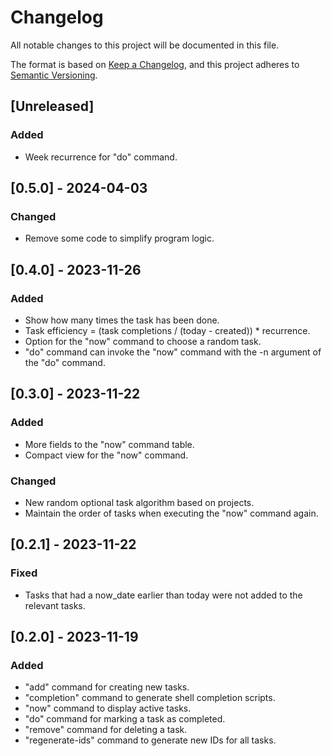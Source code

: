 # Changelog

All notable changes to this project will be documented in this file.

The format is based on [Keep a Changelog](https://keepachangelog.com/en/1.0.0/),
and this project adheres to [Semantic Versioning](https://semver.org/spec/v2.0.0.html).

## [Unreleased]
### Added
- Week recurrence for "do" command.

## [0.5.0] - 2024-04-03

### Changed
- Remove some code to simplify program logic.

## [0.4.0] - 2023-11-26

### Added

- Show how many times the task has been done.
- Task efficiency = (task completions / (today - created)) * recurrence.
- Option for the "now" command to choose a random task.
- "do" command can invoke the "now" command with the -n argument of the "do" command.

## [0.3.0] - 2023-11-22

### Added

- More fields to the "now" command table.
- Compact view for the "now" command.

### Changed

- New random optional task algorithm based on projects.
- Maintain the order of tasks when executing the "now" command again.

## [0.2.1] - 2023-11-22

### Fixed

- Tasks that had a now_date earlier than today were not added to the relevant tasks.

## [0.2.0] - 2023-11-19

### Added

- "add" command for creating new tasks.
- "completion" command to generate shell completion scripts.
- "now" command to display active tasks.
- "do" command for marking a task as completed.
- "remove" command for deleting a task.
- "regenerate-ids" command to generate new IDs for all tasks.

